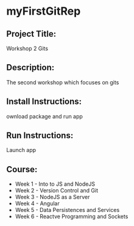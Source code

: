 # myFirstGitRep

## Project Title: 
Workshop 2 Gits

## Description: 
The second workshop which focuses on gits

## Install Instructions:
ownload package and run app

## Run Instructions: 
Launch app

## Course: 
* Week 1 - 
Into to JS and NodeJS
* Week 2 - 
Version Control and Git 
* Week 3 - 
NodeJS as a Server 
* Week 4 - 
Angular 
* Week 5 - 
Data Persistences and Services 
* Week 6 - 
Reactve Programming and Sockets

